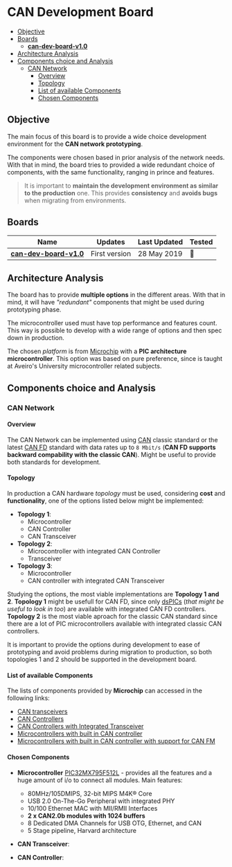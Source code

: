 # CAN Development Board

- [Objective](#Objective)
- [Boards](#Boards)
    - [__can-dev-board-v1.0__](https://github.com/engeniusua/pcb-warehouse/tree/master/hardware/can-dev-board/v1.0)
- [Architecture Analysis](#Architecture-Analysis)
- [Components choice and Analysis](#Components-choice-and-Analysis)
    - [CAN Network](#CAN-Network)
        - [Overview](#Overview)
        - [Topology](#Topology)
        - [List of available Components](#List-of-available-Components)
        - [Chosen Components](#Chosen-Components)
## Objective

The main focus of this board is to provide a wide choice development environment for the __CAN network prototyping__. 

The components were chosen based in prior analysis of the network needs. With that in mind, the board tries to provided a wide redundant choice of components, with the same functionality, ranging in prince and features.

>It is important to __maintain the development environment as similar to the production__ one. This provides __consistency__ and __avoids bugs__ when migrating from environments.

## Boards

| Name | Updates | Last Updated | Tested |
|------| ------- |------------|--------------|
| [__can-dev-board-v1.0__](https://github.com/engeniusua/pcb-warehouse/tree/master/hardware/can-dev-board/v1.0) | First version | 28 May 2019 | :red_circle: |

## Architecture Analysis

The board has to provide __multiple options__ in the different areas. With that in mind, it will have _"redundant"_ components that might be used during prototyping phase.

The microcontroller used must have top performance and features count. This way is possible to develop with a wide range of options and then spec down in production.

The chosen _platform_ is from [Microchip](https://www.microchip.com/) with a __PIC architecture microcontroller__. This option was based on pure preference, since is taught at Aveiro's University microcontroller related subjects.

## Components choice and Analysis

### CAN Network

#### Overview

The CAN Network can be implemented using [CAN](https://en.wikipedia.org/wiki/CAN_bus) classic standard or the latest [CAN FD](https://en.wikipedia.org/wiki/CAN_FD) standard with data rates up to `8 Mbit/s` (__CAN FD supports backward compability with the classic CAN__). Might be useful to provide both standards for development.

#### Topology

In production a CAN hardware _topology_ must be used, considering __cost__ and __functionality__, one of the options listed below might be implemented:

- __Topology 1__: 
    - Microcontroller
    - CAN Controller 
    - CAN Transceiver
- __Topology 2__:
    - Microcontroller with integrated CAN Controller 
    - Transceiver
- __Topology 3__:
    - Microcontroller 
    - CAN controller with integrated CAN Transceiver

Studying the options, the most viable implementations are __Topology 1 and 2__. __Topology 1__ might be usefull for CAN FD, since only [dsPICs](https://erika.tuxfamily.org/wiki/index.php?title=Microchip_dsPIC) (_that might be useful to look in too_) are available with integrated CAN FD controllers. __Topology 2__ is the most viable aproach for the classic CAN standard since there are a lot of PIC microcontrollers available with integrated classic CAN controllers.

It is important to provide the options during development to ease of prototyping and avoid problems during migration to production, so both topologies 1 and 2 should be supported in the development board.

#### List of available Components

The lists of components provided by __Microchip__ can accessed in the following links:

- [CAN transceivers](https://www.microchip.com/ParamChartSearch/Chart.aspx?branchID=1932)
- [CAN Controllers](https://www.microchip.com/ParamChartSearch/Chart.aspx?branchID=1939)
- [CAN Controllers with Integrated Transceiver](https://www.microchip.com/ParamChartSearch/Chart.aspx?branchID=1938)
- [Microcontrollers with built in CAN controller](https://www.microchip.com/ParamChartSearch/Chart.aspx?branchID=50)
- [Microcontrollers with built in CAN controller with support for CAN FM](https://www.microchip.com/ParamChartSearch/Chart.aspx?branchID=51#)

#### Chosen Components

- __Microcontroller__ [PIC32MX795F512L](https://www.microchip.com/wwwproducts/en/PIC32MX795F512L) - provides all the features and a huge amount of i/o to connect all modules. Main features:
    - 80MHz/105DMIPS, 32-bit MIPS M4K® Core
    - USB 2.0 On-The-Go Peripheral with integrated PHY
    - 10/100 Ethernet MAC with MII/RMII Interfaces
    - __2 x CAN2.0b modules with 1024 buffers__
    - 8 Dedicated DMA Channels for USB OTG, Ethernet, and CAN
    - 5 Stage pipeline, Harvard architecture

- __CAN Transceiver__: 

- __CAN Controller__:




